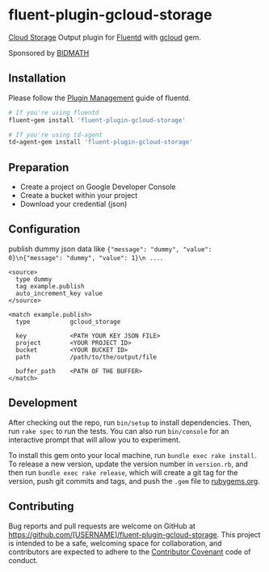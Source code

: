 # fluent-plugin-gcloud-storage

[Cloud Storage](https://cloud.google.com/storage/) Output plugin for [Fluentd](http://www.fluentd.org/) with [gcloud](https://googlecloudplatform.github.io/gcloud-ruby/) gem.

Sponsored by [BIDMATH](http://bidmath.com)

## Installation

Please follow the [Plugin Management](http://docs.fluentd.org/articles/plugin-management) guide of fluentd.

```ruby
# If you're using fluentd
fluent-gem install 'fluent-plugin-gcloud-storage'

# If you're using td-agent
td-agent-gem install 'fluent-plugin-gcloud-storage'
```

## Preparation

- Create a project on Google Developer Console
- Create a bucket within your project
- Download your credential (json)

## Configuration
publish dummy json data like `{"message": "dummy", "value": 0}\n{"message": "dummy", "value": 1}\n ...`.

```
<source>
  type dummy
  tag example.publish
  auto_increment_key value
</source>

<match example.publish>
  type           gcloud_storage

  key            <PATH YOUR KEY JSON FILE>
  project        <YOUR PROJECT ID>
  bucket         <YOUR BUCKET ID>
  path           /path/to/the/output/file

  buffer_path    <PATH OF THE BUFFER>
</match>
```

## Development

After checking out the repo, run `bin/setup` to install dependencies. Then, run `rake spec` to run the tests. You can also run `bin/console` for an interactive prompt that will allow you to experiment.

To install this gem onto your local machine, run `bundle exec rake install`. To release a new version, update the version number in `version.rb`, and then run `bundle exec rake release`, which will create a git tag for the version, push git commits and tags, and push the `.gem` file to [rubygems.org](https://rubygems.org).

## Contributing

Bug reports and pull requests are welcome on GitHub at https://github.com/[USERNAME]/fluent-plugin-gcloud-storage. This project is intended to be a safe, welcoming space for collaboration, and contributors are expected to adhere to the [Contributor Covenant](contributor-covenant.org) code of conduct.

